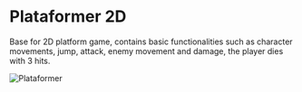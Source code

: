 # Plataformer 2D
Base for 2D platform game, contains basic functionalities such as character movements, jump, attack, enemy movement and damage, the player dies with 3 hits.

![Plataformer](https://user-images.githubusercontent.com/68016784/164957261-65b61e22-3d5b-436b-b124-dfac27e937b3.gif)
